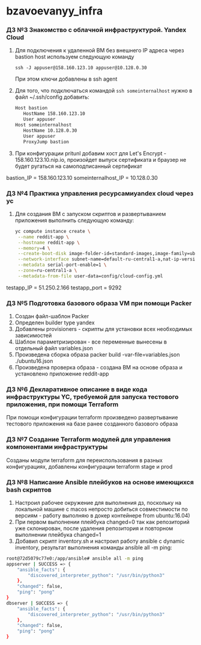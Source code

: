 # bzavoevanyy_infra

### ДЗ №3 Знакомство с облачной инфраструктурой. Yandex Cloud

1. Для подключения к удаленной ВМ без внешнего IP адреса через bastion host используем следующую команду
    ```shell
    ssh -J appuser@158.160.123.10 appuser@10.128.0.30
    ```
    При этом ключи добавлены в ssh agent

2. Для того, что подключаться командой ```ssh someinternalhost``` нужно в файл ~/.ssh/config добавить:
   ```bash
   Host bastion
      HostName 158.160.123.10
      User appuser
   Host someinternalhost
      HostName 10.128.0.30
      User appuser
      ProxyJump bastion
   ```
3. При конфигурации pritunl добавим хост для Let's Encrypt - 158.160.123.10.nip.io, произойдет выпуск сертификата и браузер не будет ругаться на самоподписанный сертификат

bastion_IP = 158.160.123.10
someinternalhost_IP = 10.128.0.30

### ДЗ №4 Практика управления ресурсамиyandex cloud через yc

1. Для создания ВМ с запуском скриптов и развертыванием приложения выполнить следующую команду:
   ```bash
   yc compute instance create \
    --name reddit-app \
    --hostname reddit-app \
    --memory=4 \
    --create-boot-disk image-folder-id=standard-images,image-family=ubuntu-1604-lts,size=10GB \
    --network-interface subnet-name=default-ru-central1-a,nat-ip-version=ipv4 \
    --metadata serial-port-enable=1 \
    --zone=ru-central1-a \
    --metadata-from-file user-data=config/cloud-config.yml
   ```
testapp_IP = 51.250.2.166
testapp_port = 9292

### ДЗ №5 Подготовка базового образа VM при помощи Packer

1. Создан файл-шаблон Packer
2. Определен builder type yandex
3. Добавлены provisioners - скрипты для установки всех необходимых зависимостей
4. Шаблон параметризирован - все переменные вынесены в отдельный файл variables.json
5. Произведена сборка образа packer build -var-file=variables.json ./ubuntu16.json
6. Произведена проверка образа - создана ВМ на основе образа и установлено приложение reddit-app

### ДЗ №6 Декларативное описание в виде кода инфраструктуры YC, требуемой для запуска тестового приложения, при помощи Terraform

При помощи конфигурации terraform произведено развертывание тестового приложения на базе ранее созданного базового образа

### ДЗ №7 Создание Terraform модулей для управления компонентами инфраструктуры

Созданы модули terraform для переиспользования в разных конфигурациях, добавлены конфигурации terraform stage и prod

### ДЗ №8 Написание Ansible плейбуков на основе имеющихся bash скриптов

1. Настроил рабочее окружение для выполнения дз, поскольку на локальной машине с macos непросто добиться совместимости по версиям - работу выполняю в докер контейнере from ubuntu:16.04)
2. При первом выполнении плейбука changed=0 так как репозиторий уже склонирован, после удаления репозитория и повторном выполнении плейбука changed=1
3. Добавил скрипт inventory.sh и настроил работу ansible с dynamic inventory, результат выполнения команды ansible all -m ping:
```bash
root@72d5079c77e0:/app/ansible# ansible all -m ping
appserver | SUCCESS => {
    "ansible_facts": {
        "discovered_interpreter_python": "/usr/bin/python3"
    },
    "changed": false,
    "ping": "pong"
}
dbserver | SUCCESS => {
    "ansible_facts": {
        "discovered_interpreter_python": "/usr/bin/python3"
    },
    "changed": false,
    "ping": "pong"
}
```
